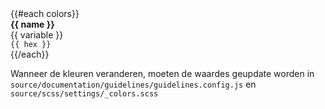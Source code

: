<div class="fr-swatches">
  {{#each colors}}
  <div class="fr-swatch">
    <div class="fr-color" style="background-color: {{ hex }}"></div>
    <div>
      <b>{{ name }}</b> <br>
      {{ variable }} <br>
      <code class="fr-color-hex">{{ hex }}</code>
    </div>
  </div>
  {{/each}}
</div>


Wanneer de kleuren veranderen, moeten de waardes geupdate worden in `source/documentation/guidelines/guidelines.config.js` en `source/scss/settings/_colors.scss`
